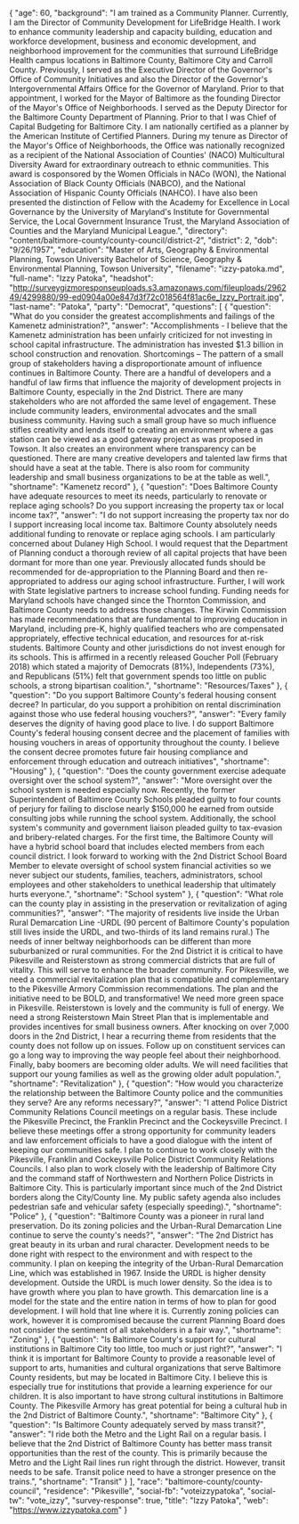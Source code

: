 {
  "age": 60,
  "background": "I am trained as a Community Planner. Currently, I am the Director of Community Development for LifeBridge Health. I work to enhance community leadership and capacity building, education and workforce development, business and economic development, and neighborhood improvement for the communities that surround LifeBridge Health campus locations in Baltimore County, Baltimore City and Carroll County. Previously, I served as the Executive Director of the Governor's Office of Community Initiatives and also the Director of the Governor's Intergovernmental Affairs Office for the Governor of Maryland. Prior to that appointment, I worked for the Mayor of Baltimore as the founding Director of the Mayor's Office of Neighborhoods. I served as the Deputy Director for the Baltimore County Department of Planning. Prior to that I was Chief of Capital Budgeting for Baltimore City. I am nationally certified as a planner by the American Institute of Certified Planners. During my tenure as Director of the Mayor's Office of Neighborhoods, the Office was nationally recognized as a recipient of the National Association of Counties' (NACO) Multicultural Diversity Award for extraordinary outreach to ethnic communities. This award is cosponsored by the Women Officials in NACo (WON), the National Association of Black County Officials (NABCO), and the National Association of Hispanic County Officials (NAHCO). I have also been presented the distinction of Fellow with the Academy for Excellence in Local Governance by the University of Maryland's Institute for Governmental Service, the Local Government Insurance Trust, the Maryland Association of Counties and the Maryland Municipal League.",
  "directory": "content/baltimore-county/county-council/district-2",
  "district": 2,
  "dob": "9/26/1957",
  "education": "Master of Arts, Geography & Environmental Planning, Towson University Bachelor of Science, Geography & Environmental Planning, Towson University",
  "filename": "izzy-patoka.md",
  "full-name": "Izzy Patoka",
  "headshot": "http://surveygizmoresponseuploads.s3.amazonaws.com/fileuploads/296249/4299880/99-ed0904a00e847d3f72c018564f81ac6e_Izzy_Portrait.jpg",
  "last-name": "Patoka",
  "party": "Democrat",
  "questions": [
    {
      "question": "What do you consider the greatest accomplishments and failings of the Kamenetz administration?",
      "answer": "Accomplishments - I believe that the Kamenetz administration has been unfairly criticized for not investing in school capital infrastructure. The administration has invested $1.3 billion in school construction and renovation. Shortcomings – The pattern of a small group of stakeholders having a disproportionate amount of influence continues in Baltimore County. There are a handful of developers and a handful of law firms that influence the majority of development projects in Baltimore County, especially in the 2nd District. There are many stakeholders who are not afforded the same level of engagement. These include community leaders, environmental advocates and the small business community. Having such a small group have so much influence stifles creativity and lends itself to creating an environment where a gas station can be viewed as a good gateway project as was proposed in Towson. It also creates an environment where transparency can be questioned. There are many creative developers and talented law firms that should have a seat at the table. There is also room for community leadership and small business organizations to be at the table as well.",
      "shortname": "Kamenetz record"
    },
    {
      "question": "Does Baltimore County have adequate resources to meet its needs, particularly to renovate or replace aging schools? Do you support increasing the property tax or local income tax?",
      "answer": "I do not support increasing the property tax nor do I support increasing local income tax. Baltimore County absolutely needs additional funding to renovate or replace aging schools. I am particularly concerned about Dulaney High School. I would request that the Department of Planning conduct a thorough review of all capital projects that have been dormant for more than one year. Previously allocated funds should be recommended for de-appropriation to the Planning Board and then re-appropriated to address our aging school infrastructure. Further, I will work with State legislative partners to increase school funding. Funding needs for Maryland schools have changed since the Thornton Commission, and Baltimore County needs to address those changes. The Kirwin Commission has made recommendations that are fundamental to improving education in Maryland, including pre-K, highly qualified teachers who are compensated appropriately, effective technical education, and resources for at-risk students. Baltimore County and other jurisdictions do not invest enough for its schools. This is affirmed in a recently released Goucher Poll (February 2018) which stated a majority of Democrats (81%), Independents (73%), and Republicans (51%) felt that government spends too little on public schools, a strong bipartisan coalition.",
      "shortname": "Resources/Taxes"
    },
    {
      "question": "Do you support Baltimore County's federal housing consent decree? In particular, do you support a prohibition on rental discrimination against those who use federal housing vouchers?",
      "answer": "Every family deserves the dignity of having good place to live. I do support Baltimore County's federal housing consent decree and the placement of families with housing vouchers in areas of opportunity throughout the county. I believe the consent decree promotes future fair housing compliance and enforcement through education and outreach initiatives",
      "shortname": "Housing"
    },
    {
      "question": "Does the county government exercise adequate oversight over the school system?",
      "answer": "More oversight over the school system is needed especially now. Recently, the former Superintendent of Baltimore County Schools pleaded guilty to four counts of perjury for failing to disclose nearly $150,000 he earned from outside consulting jobs while running the school system. Additionally, the school system's community and government liaison pleaded guilty to tax-evasion and bribery-related charges. For the first time, the Baltimore County will have a hybrid school board that includes elected members from each council district. I look forward to working with the 2nd District School Board Member to elevate oversight of school system financial activities so we never subject our students, families, teachers, administrators, school employees and other stakeholders to unethical leadership that ultimately hurts everyone.",
      "shortname": "School system"
    },
    {
      "question": "What role can the county play in assisting in the preservation or revitalization of aging communities?",
      "answer": "The majority of residents live inside the Urban Rural Demarcation Line -URDL (90 percent of Baltimore County's population still lives inside the URDL, and two-thirds of its land remains rural.) The needs of inner beltway neighborhoods can be different than more suburbanized or rural communities. For the 2nd District it is critical to have Pikesville and Reisterstown as strong commercial districts that are full of vitality. This will serve to enhance the broader community. For Pikesville, we need a commercial revitalization plan that is compatible and complementary to the Pikesville Armory Commission recommendations. The plan and the initiative need to be BOLD, and transformative! We need more green space in Pikesville. Reisterstown is lovely and the community is full of energy. We need a strong Reisterstown Main Street Plan that is implementable and provides incentives for small business owners. After knocking on over 7,000 doors in the 2nd District, I hear a recurring theme from residents that the county does not follow up on issues. Follow up on constituent services can go a long way to improving the way people feel about their neighborhood. Finally, baby boomers are becoming older adults. We will need facilities that support our young families as well as the growing older adult population.",
      "shortname": "Revitalization"
    },
    {
      "question": "How would you characterize the relationship between the Baltimore County police and the communities they serve? Are any reforms necessary?",
      "answer": "I attend Police District Community Relations Council meetings on a regular basis. These include the Pikesville Precinct, the Franklin Precinct and the Cockeysville Precinct. I believe these meetings offer a strong opportunity for community leaders and law enforcement officials to have a good dialogue with the intent of keeping our communities safe. I plan to continue to work closely with the Pikesville, Franklin and Cockeysville Police District Community Relations Councils. I also plan to work closely with the leadership of Baltimore City and the command staff of Northwestern and Northern Police Districts in Baltimore City. This is particularly important since much of the 2nd District borders along the City/County line. My public safety agenda also includes pedestrian safe and vehicular safety (especially speeding).",
      "shortname": "Police"
    },
    {
      "question": "Baltimore County was a pioneer in rural land preservation. Do its zoning policies and the Urban-Rural Demarcation Line continue to serve the county's needs?",
      "answer": "The 2nd District has great beauty in its urban and rural character. Development needs to be done right with respect to the environment and with respect to the community. I plan on keeping the integrity of the Urban-Rural Demarcation Line, which was established in 1967. Inside the URDL is higher density development. Outside the URDL is much lower density. So the idea is to have growth where you plan to have growth. This demarcation line is a model for the state and the entire nation in terms of how to plan for good development. I will hold that line where it is. Currently zoning policies can work, however it is compromised because the current Planning Board does not consider the sentiment of all stakeholders in a fair way.",
      "shortname": "Zoning"
    },
    {
      "question": "Is Baltimore County's support for cultural institutions in Baltimore City too little, too much or just right?",
      "answer": "I think it is important for Baltimore County to provide a reasonable level of support to arts, humanities and cultural organizations that serve Baltimore County residents, but may be located in Baltimore City. I believe this is especially true for institutions that provide a learning experience for our children. It is also important to have strong cultural institutions in Baltimore County. The Pikesville Armory has great potential for being a cultural hub in the 2nd District of Baltimore County.",
      "shortname": "Baltimore City"
    },
    {
      "question": "Is Baltimore County adequately served by mass transit?",
      "answer": "I ride both the Metro and the Light Rail on a regular basis. I believe that the 2nd District of Baltimore County has better mass transit opportunities than the rest of the county. This is primarily because the Metro and the Light Rail lines run right through the district. However, transit needs to be safe. Transit police need to have a stronger presence on the trains.",
      "shortname": "Transit"
    }
  ],
  "race": "baltimore-county/county-council",
  "residence": "Pikesville",
  "social-fb": "voteizzypatoka",
  "social-tw": "vote_izzy",
  "survey-response": true,
  "title": "Izzy Patoka",
  "web": "https://www.izzypatoka.com"
}
